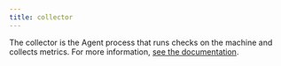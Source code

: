 ```yaml
---
title: collector
---
```

The collector is the Agent process that runs checks on the machine and collects metrics.
For more information, <a href="https://docs.datadoghq.com/agent/basic_agent_usage/?tab=agentv6v7#agent-architecture">see the documentation</a>.